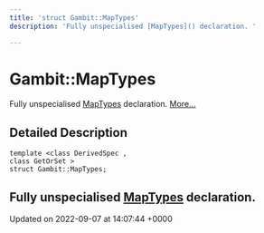 ```yaml
---
title: 'struct Gambit::MapTypes'
description: 'Fully unspecialised [MapTypes]() declaration. '

---
```


# Gambit::MapTypes



Fully unspecialised [MapTypes]() declaration.  [More...](#detailed-description)

## Detailed Description

```
template <class DerivedSpec ,
class GetOrSet >
struct Gambit::MapTypes;
```

Fully unspecialised [MapTypes]() declaration. 
-------------------------------

Updated on 2022-09-07 at 14:07:44 +0000